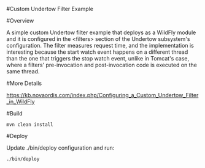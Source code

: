 #Custom Undertow Filter Example

#Overview

A simple custom Undertow filter example that deploys as a WildFly module and it is configured in the &lt;filters&gt;
section of the Undertow subsystem's configuration. The filter measures request time, and the implementation is 
interesting because the start watch event happens on a different thread than the one that triggers the stop watch 
event, unlike in Tomcat's case, where a filters' pre-invocation and post-invocation code is executed on the same
thread.

#More Details

https://kb.novaordis.com/index.php/Configuring_a_Custom_Undertow_Filter_in_WildFly

#Build

```
mvn clean install
```

#Deploy

Update ./bin/deploy configuration and run:

```
./bin/deploy
```


